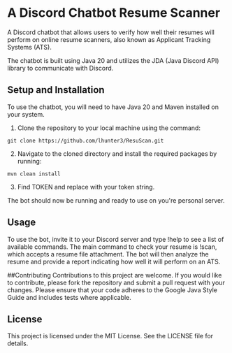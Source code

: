 # A Discord Chatbot Resume Scanner 
A Discord chatbot that allows users to verify how well their resumes will perform on online resume scanners, also known as Applicant Tracking Systems (ATS).

The chatbot is built using Java 20 and utilizes the JDA (Java Discord API) library to communicate with Discord. 

## Setup and Installation
To use the chatbot, you will need to have Java 20 and Maven installed on your system.

1. Clone the repository to your local machine using the command:

`git clone https://github.com/lhunter3/ResuScan.git`

2. Navigate to the cloned directory and install the required packages by running:

`mvn clean install`

3. Find TOKEN and replace with your token string.

The bot should now be running and ready to use on you're personal server.

## Usage
To use the bot, invite it to your Discord server and type !help to see a list of available commands. The main command to check your resume is !scan, which accepts a resume file attachment. The bot will then analyze the resume and provide a report indicating how well it will perform on an ATS.

##Contributing
Contributions to this project are welcome. If you would like to contribute, please fork the repository and submit a pull request with your changes. Please ensure that your code adheres to the Google Java Style Guide and includes tests where applicable.

## License
This project is licensed under the MIT License. See the LICENSE file for details.
